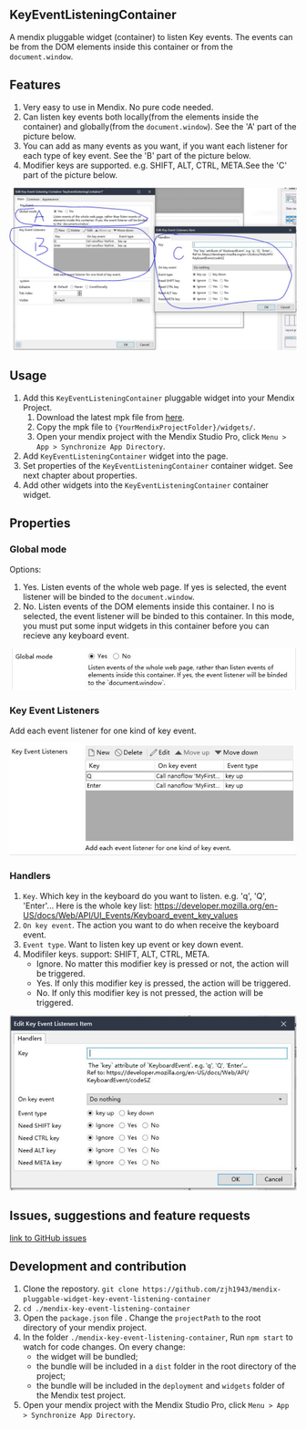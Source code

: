 ## KeyEventListeningContainer

A mendix pluggable widget (container) to listen Key events. The events can be from the DOM elements inside this container or from the `document.window`.

## Features

1. Very easy to use in Mendix. No pure code needed. 
2. Can listen key events both locally(from the elements inside the container) and globally(from the `document.window`). See the 'A' part of the picture below.
3. You can add as many events as you want, if you want each listener for each type of key event. See the 'B' part of the picture below.
4. Modifier keys are supported. e.g. SHIFT, ALT, CTRL, META.See the 'C' part of the picture below.

![scrrenshot](./doc/screenshot-2.JPG)


## Usage

1. Add this `KeyEventListeningContainer` pluggable widget into your Mendix Project.
    1. Download the latest mpk file from [here]().
    3. Copy the mpk file to `{YourMendixProjectFolder}/widgets/`.
    4. Open your mendix project with the Mendix Studio Pro, click `Menu > App > Synchronize App Directory`.
2. Add `KeyEventListeningContainer` widget into the page.
3. Set properties of the `KeyEventListeningContainer` container widget. See next chapter about properties.
4. Add other widgets into the `KeyEventListeningContainer` container widget.


## Properties

### Global mode

Options:
1. Yes. Listen events of the whole web page. If yes is selected, the event listener will be binded to the `document.window`.
2. No. Listen events of the DOM elements inside this container. I no is selected, the event listener will be binded to this container. In this mode, you must put some input widgets in this container before you can recieve any keyboard event.

![scrrenshot](./doc/screenshot-3.JPG)

### Key Event Listeners

Add each event listener for one kind of key event. 

![scrrenshot](./doc/screenshot-4.JPG)

### Handlers

1. `Key`. Which key in the keyboard do you want to listen. e.g. 'q', 'Q', 'Enter'... Here is the whole key list: https://developer.mozilla.org/en-US/docs/Web/API/UI_Events/Keyboard_event_key_values
2. `On key event`. The action you want to do when receive the keyboard event.
3. `Event type`. Want to listen key up event or key down event.
4. Modifiler keys. support: SHIFT, ALT, CTRL, META.
    * Ignore. No matter this modifier key is pressed or not, the action will be triggered.
    * Yes. If only this modifier key is pressed, the action will be triggered.
    * No. If only this modifier key is not pressed, the action will be triggered.

![scrrenshot](./doc/screenshot-5.JPG)

## Issues, suggestions and feature requests
[link to GitHub issues](https://github.com/zjh1943/mendix-pluggable-widget-key-event-listening-container/issues)

## Development and contribution

1. Clone the repostory. `git clone https://github.com/zjh1943/mendix-pluggable-widget-key-event-listening-container`
2. `cd ./mendix-key-event-listening-container`
3. Open the `package.json` file . Change the `projectPath` to the root directory of your mendix project.
4. In the folder `./mendix-key-event-listening-container`, Run `npm start` to watch for code changes. On every change:
    - the widget will be bundled;
    - the bundle will be included in a `dist` folder in the root directory of the project;
    - the bundle will be included in the `deployment` and `widgets` folder of the Mendix test project.
4. Open your mendix project with the Mendix Studio Pro, click `Menu > App > Synchronize App Directory`.

